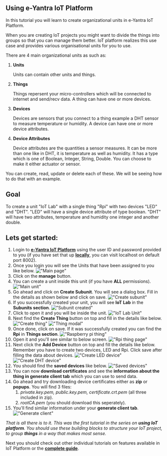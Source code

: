 ## Using e-Yantra IoT Platform

In this tutorial you will learn to create organizational units in e-Yantra IoT Platform.

When you are creating IoT projects you might want to divide the things into groups so that you can manage them better. IoT platform realizes this use case and provides various organisational units for you to use.

There are 4 main organizational units as such as:
1. **Units**
    
    Units can contain other units and things.

2. **Things**

    Things repersent your micro-controllers which will be connected to internet and send/recv data. A thing can have one or more devices.

3. **Devices**

    Devices are sensors that you connect to a thing example a DHT sensor to measure temperature or humidity. A device can have one or more device attributes.

4. **Device Attributes**

    Device attributes are the quantities a sensor measures. It can be more than one like in DHT, it is temperature as well as humidity. It has a type which is one of Boolean, Integer, String, Double. You can choose to make it either actuator or sensor.

You can create, read, update or delete each of these. We will be seeing how to do that with an example.

Goal
----
To create a unit "IoT Lab" with a single thing "Rpi" with two devices "LED" and "DHT". 
"LED" will have a single device attribute of type boolean. "DHT" will have two attributes, temperature and humidity one integer and another double.

Lets get started:
----
1. Login to [**e-Yantra IoT Platform**](http://iot.e-yantra.com) using the user ID and password provided to you (if you have set that up [**locally**](http://github.com/E-yantra/iot-platform), you can visit localhost on default port 8002).
2. Once you login you will see the Units that have been assigned to you like below.
!["Main page"](./assets/main-page.png "Main page")
3. Click on the **manage** button.
4. You can create a unit inside this unit (if you have **ALL** permissions).
!["Main unit"](./assets/main-unit.png "Main unit")
5. Go ahead and click on **Create Subunit**. You will see a dialog box. Fill in the details as shown below and click on save.
!["Create subunit"](./assets/create-subunit.png "Create subunit")
6. If you successfully created your unit, you will see **IoT Lab** in the **Subunits section**.
!["Subunit created"](./assets/subunit-created.png "Subunit created")
7. Click to open it and you will be inside the unit.
!["IoT Lab Unit"](./assets/iot-lab-unit.png "IoT Lab Unit")
8. Next find the **Create Thing** button on top and fill in the details like below.
!["Create thing"](./assets/create-thing.png "Create thing")
!["Thing modal"](./assets/thing-modal.png "Thing modal")
9. Once done, click on save. If it was successfully created you can find the **Rpi** in **Things section**.
!["Raspberry pi thing"](./assets/rpi-thing.png "Rpi Thing")
10. Open it and you'll see similar to below screen.
!["Rpi thing page"](./assets/rpi-thing-page.png "Rpi thing page")
11. Next click the **Add Device** button on top and fill the details like below. Remember you have to create two devices, LED and Rpi. Click save after filling the data about devices.
!["Create LED device"](./assets/create-led-device.png "Create LED device")
!["Create DHT device"](./assets/create-dht-device.png "Create DHT device")
12. You should find the **saved devices** like below.
!["Saved devices"](./assets/saved-devices.png "Saved devices")
13. You can now **download certificates** and see the **information about the thing in generate client tab** which you can use to send data. 
14. Go ahead and try downloading device certificates either as **zip** or **popups**. You will find 3 files:
    1. *private.key.pem, public.key.pem, certificate.crt.pem* (all three included in zip).
    2. *rootCA.pem* (you should download this seperately).
15. You'll find similar information under your **generate client tab**.
!["Generate client"](./assets/generate-client.png "Generate client")


*That is all there is to it. This was the first tutorial in the series on **using IoT platform**. You should use these building blocks to structure your IoT project, to group **things** in a way that makes most sense.*

Next you should check out other individual tutorials on features available in IoT Platform or the [**complete guide**](./iot-dashboard.pdf "IoT Dashboard Pdf").